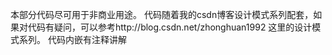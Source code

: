 本部分代码尽可用于非商业用途。
代码随着我的csdn博客设计模式系列配套，如果对代码有疑问，可以参考http://blog.csdn.net/zhonghuan1992
这里的设计模式系列。
代码内嵌有注释讲解
